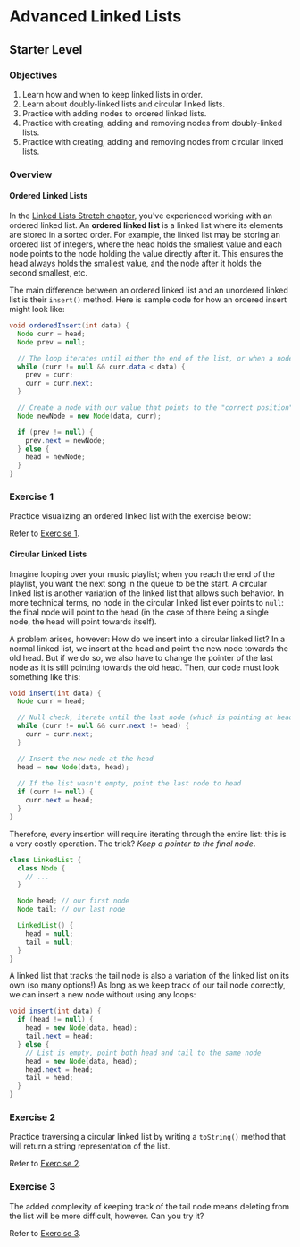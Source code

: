 # Advanced Linked Lists

## Starter Level

### Objectives

1. Learn how and when to keep linked lists in order.
2. Learn about doubly-linked lists and circular linked lists.
3. Practice with adding nodes to ordered linked lists.
4. Practice with creating, adding and removing nodes from doubly-linked lists.
5. Practice with creating, adding and removing nodes from circular linked lists.

### Overview

#### Ordered Linked Lists

In the [Linked Lists Stretch chapter](https://celine-latulipe-9048.trinket.io/java-active-learning-workbook#/linked-lists/linked-lists-stretch), you've experienced working with an ordered linked list. An **ordered linked list** is a linked list where its elements are stored in a sorted order. For example, the linked list may be storing an ordered list of integers, where the head holds the smallest value and each node points to the node holding the value directly after it. This ensures the head always holds the smallest value, and the node after it holds the second smallest, etc.

The main difference between an ordered linked list and an unordered linked list is their `insert()` method. Here is sample code for how an ordered insert might look like:

```java
void orderedInsert(int data) {
  Node curr = head;
  Node prev = null;

  // The loop iterates until either the end of the list, or when a node with a value larger than ours is found
  while (curr != null && curr.data < data) {
    prev = curr;
    curr = curr.next;
  }

  // Create a node with our value that points to the "correct position"
  Node newNode = new Node(data, curr);

  if (prev != null) {
    prev.next = newNode;
  } else {
    head = newNode;
  }
}
```

### Exercise 1

Practice visualizing an ordered linked list with the exercise below:

Refer to [Exercise 1](./starter-exercises/exercise-1/).

#### Circular Linked Lists

Imagine looping over your music playlist; when you reach the end of the playlist, you want the next song in the queue to be the start. A circular linked list is another variation of the linked list that allows such behavior. In more technical terms, no node in the circular linked list ever points to `null`: the final node will point to the head (in the case of there being a single node, the head will point towards itself).

A problem arises, however: How do we insert into a circular linked list? In a normal linked list, we insert at the head and point the new node towards the old head. But if we do so, we also have to change the pointer of the last node as it is still pointing towards the old head. Then, our code must look something like this:

```java
void insert(int data) {
  Node curr = head;

  // Null check, iterate until the last node (which is pointing at head) is found
  while (curr != null && curr.next != head) {
    curr = curr.next;
  }

  // Insert the new node at the head
  head = new Node(data, head);
  
  // If the list wasn't empty, point the last node to head
  if (curr != null) {
    curr.next = head;
  }
}
```

Therefore, every insertion will require iterating through the entire list: this is a very costly operation. The trick? *Keep a pointer to the final node*.

```java
class LinkedList {
  class Node {
    // ...
  }

  Node head; // our first node
  Node tail; // our last node

  LinkedList() {
    head = null;
    tail = null;
  }
}
```

A linked list that tracks the tail node is also a variation of the linked list on its own (so many options!) As long as we keep track of our tail node correctly, we can insert a new node without using any loops:

```java
void insert(int data) {
  if (head != null) {
    head = new Node(data, head);
    tail.next = head;
  } else {
    // List is empty, point both head and tail to the same node
    head = new Node(data, head);
    head.next = head;
    tail = head;
  }
}
```

### Exercise 2

Practice traversing a circular linked list by writing a `toString()` method that will return a string representation of the list.

Refer to [Exercise 2](./starter-exercises/exercise-2/).

### Exercise 3

The added complexity of keeping track of the tail node means deleting from the list will be more difficult, however. Can you try it?

Refer to [Exercise 3](./starter-exercises/exercise-3/).
